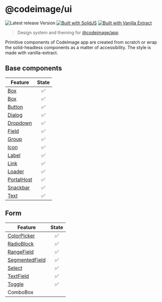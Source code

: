 # @codeimage/ui

![Latest release Version](https://img.shields.io/badge/dynamic/json?style=for-the-badge&color=success&label=Version&query=version&url=https%3A%2F%2Fraw.githubusercontent.com%2Friccardoperra%2Fcodeimage%2Fmain%2Fpackages%2Fui%2Fpackage.json)
[![Built with SolidJS](https://img.shields.io/badge/Built%20with-SolidJS-blue?style=for-the-badge)](https://github.com/solidjs/solid)
[![Built with Vanilla Extract](https://img.shields.io/badge/Built%20with-Vanilla%20Extract-ff69b4?style=for-the-badge)](https://github.com/seek-oss/vanilla-extract)

> Design system and theming for [@codeimage/app](https://github.com/riccardoperra/codeimage/tree/main/apps/codeimage)

Primitive components of CodeImage app are created from scratch or wrap the solid-headless components as a matter
of accessibility. The style is made with vanilla-extract.


## Base components
| Feature                                               | State |
|-------------------------------------------------------|:-----:|
| [Box](./src/lib/primitives/Box)                       |   ✅   |
| [Box](./src/lib/primitives/Box)                       |   ✅   |
| [Button](./src/lib/primitives/Button)                 |   ✅   |
| [Dialog](./src/lib/primitives/Dialog)                 |   ✅   |
| [Dropdown](./src/lib/primitives/Dropdown)             |   ✅   |
| [Field](./src/lib/primitives/Field)                   |   ✅   |
| [Group](./src/lib/primitives/Group)                   |   ✅   |
| [Icon](./src/lib/primitives/Icon)                     |   ✅   |
| [Label](./src/lib/primitives/Label)                   |   ✅   |
| [Link](./src/lib/primitives/Link)                     |   ✅   |
| [Loader](./src/lib/primitives/Loader)                 |   ✅   |
| [PortalHost](./src/lib/primitives/PortalHost)         |   ✅   |
| [Snackbar](./src/lib/primitives/Snackbar)             |   ✅   |
| [Text](./src/lib/primitives/Text)                     |   ✅   |

## Form
| Feature                                               | State |
|-------------------------------------------------------|:-----:|
| [ColorPicker](./src/lib/primitives/ColorPicker)       |   ✅   |
| [RadioBlock](./src/lib/primitives/RadioBlock)         |   ✅   |
| [RangeField](./src/lib/primitives/RangeField)         |   ✅   |
| [SegmentedField](./src/lib/primitives/SegmentedField) |   ✅   |
| [Select](./src/lib/primitives/Select)                 |   ✅   |
| [TextField](./src/lib/primitives/TextField)           |   ✅   |
| [Toggle](./src/lib/primitives/Transition)             |   ✅   |
| ComboBox                                              |       |

